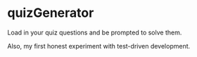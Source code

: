# quizGenerator

Load in your quiz questions and be prompted to solve them.

Also, my first honest experiment with test-driven development.
